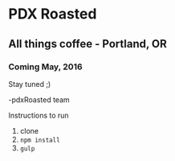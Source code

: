 # PDX Roasted
## All things coffee - Portland, OR
### Coming May, 2016
Stay tuned ;)

-pdxRoasted team

Instructions to run
1. clone
2. `npm install`
3. `gulp`
